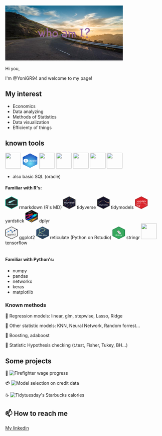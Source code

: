 <img src="https://github.com/YoniGR94/YoniGR94/blob/main/who_am_I%20.png" width="375" height="175" /> <br>

Hi you,

I'm @YoniGR94 and welcome to my page!

## **My interest**
- Economics
- Data analyzing
- Methods of Statistics
- Data visualization
- Efficienty of things

## known tools
<a href="https://www.r-project.org/" target="_blank"> <img src="https://www.r-project.org/logo/Rlogo.png" width="50" height="50" /></a>
<a href="https://www.rstudio.com/" target="_blank"> <img src="https://github.com/rstudio/hex-stickers/blob/master/PNG/RStudio.png" width="50" height="50" /></a>
<a href="https://www.python.org" target="_blank"> <img src="https://img.icons8.com/color/48/000000/python.png" width="50" height="50"/></a>
<a href="https://powerbi.microsoft.com" target="_blank"> <img src="https://github.com/microsoft/PowerBI-Icons/raw/main/PNG/Power-BI.png" width="50" height="50"/></a>
<a href="https://www.microsoft.com/en-us/microsoft-365/excel" target="_blank"> <img src="https://github.com/sempostma/office365-icons/raw/master/png/256/excel.png" width="50" height="50"/></a>
<a href="https://jupyter.org/" target="_blank"> <img src="https://seeklogo.com/images/J/jupyter-logo-A91705F539-seeklogo.com.png" width="50" height="50"/></a>
<a href="https://git-scm.com" target="_blank"> <img src="https://img.icons8.com/color/48/000000/git.png" width="50" height="50"/></a>
<br />

* also basic SQL (oracle)

#### Familiar with R's:
 <div>
<img src="https://github.com/rstudio/hex-stickers/blob/master/thumbs/rmarkdown.png" width="40" height="40" /> rmarkdown (R's MD) 
<img src="https://github.com/rstudio/hex-stickers/blob/master/thumbs/tidyverse.png" width="40" height="40" /> tidyverse
<img src="https://github.com/rstudio/hex-stickers/blob/master/thumbs/tidymodels.png" width="40" height="40" /> tidymodels
<img src="https://github.com/rstudio/hex-stickers/blob/master/thumbs/yardstick.png" width="40" height="40" /> yardstick 
<img src="https://github.com/rstudio/hex-stickers/blob/master/thumbs/dplyr.png" width="40" height="40" /> dplyr <br>
<img src="https://github.com/rstudio/hex-stickers/blob/master/thumbs/ggplot2.png" width="40" height="40" />  ggplot2 
<img src="https://github.com/rstudio/hex-stickers/blob/master/thumbs/reticulate.png" width="40" height="40" /> reticulate (Python on Rstudio) 
<img src="https://github.com/rstudio/hex-stickers/blob/master/thumbs/stringr.png" width="40" height="40" /> stringr 
<img src="https://user-images.githubusercontent.com/40668801/42043955-fbb838a2-7af7-11e8-9795-7f890e871d13.png" width="50" height="50" /> tensorflow  <br>
</div>
<br>

#### Familiar with Python's:
 - numpy
 - pandas
 - networkx
 - keras
 - matplotlib
 
### Known methods

:green_book: Regression models: linear, glm, stepwise, Lasso, Ridge

:green_book: Other statistic models: KNN, Neural Network, Random forrest...

:green_book: Boosting, adaboost

:green_book: Statistic Hypothesis checking (t.test, Fisher, Tukey, BH...)

## Some projects

🚒 ![Firefighter wage progress](https://github.com/YoniGR94/Firefighter_wage_progres)

:credit_card: ![Model selection on credit data](https://github.com/YoniGR94/my_credit_model_selection)

:coffee: ![Tidytuesday's Starbucks calories](https://github.com/YoniGR94/tidytuesday_Starbucks)


## 📫 How to reach me
<a href="https://www.linkedin.com/in/yoni-getahun/">My linkedin</a>
